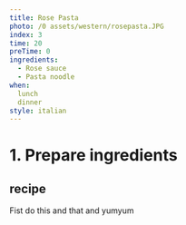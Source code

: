 ```yaml
---
title: Rose Pasta
photo: /0 assets/western/rosepasta.JPG
index: 3
time: 20
preTime: 0
ingredients:
  - Rose sauce
  - Pasta noodle
when:
  lunch
  dinner
style: italian
---
```

# 1. Prepare ingredients
## recipe

Fist do this and that and yumyum
